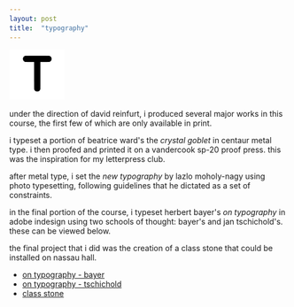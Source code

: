 ```yaml
---
layout: post
title:  "typography"
---
```

<img src="/images/typography/typography.png" alt="typography" width="100"/>

under the direction of david reinfurt, i produced several major works in this course, the first few of which are only available in print.

i typeset a portion of beatrice ward's the *crystal goblet* in centaur metal type. i then proofed and printed it on a vandercook sp-20 proof press. this was the inspiration for my letterpress club.

after metal type, i set the *new typography* by lazlo moholy-nagy using photo typesetting, following guidelines that he dictated as a set of constraints.

in the final portion of the course, i typeset herbert bayer's *on typography* in adobe indesign using two schools of thought: bayer's and jan tschichold's. these can be viewed below.

the final project that i did was the creation of a class stone that could be installed on nassau hall.

* [on typography - bayer](/files/on-typography-bayer.pdf)
* [on typography - tschichold](/files/on-typography-tschichold.pdf)
* [class stone](/files/plaque.pdf)